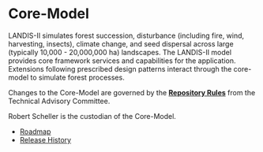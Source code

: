 # Core-Model
LANDIS-II simulates forest succession, disturbance (including fire, wind, 
harvesting, insects), climate change, and seed dispersal across large (typically 10,000 - 20,000,000 ha) landscapes. The
LANDIS-II model provides core framework services and capabilities for the application. Extensions following prescribed design patterns interact through the core-model to simulate forest processes.

Changes to the Core-Model are governed by the [**Repository Rules**](https://sites.google.com/site/landismodel/developers/developers-blog/repositoryrulesfromthetechnicaladvisorycommittee) from the Technical Advisory Committee.

Robert Scheller is the custodian of the Core-Model.

* [Roadmap](../../wiki/RoadMap)
* [Release History](../../wiki/ReleaseHistory)
